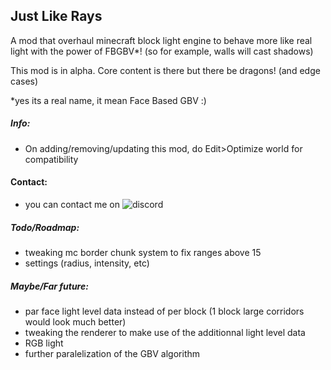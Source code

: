 ## Just Like Rays

A mod that overhaul minecraft block light engine to behave more like real light with the power of FBGBV\*! (so for example, walls will cast shadows)

This mod is in alpha. Core content is there but there be dragons! (and edge cases)

\*yes its a real name, it mean Face Based GBV :)

##### Info:

- On adding/removing/updating this mod, do Edit>Optimize world for compatibility

#### Contact:

- you can contact me on ![discord](https://discord.gg/zEnc4ZXSmk)

##### Todo/Roadmap:

- tweaking mc border chunk system to fix ranges above 15
- settings (radius, intensity, etc)

##### Maybe/Far future:

- par face light level data instead of per block (1 block large corridors would look much better)
- tweaking the renderer to make use of the additionnal light level data
- RGB light
- further paralelization of the GBV algorithm
